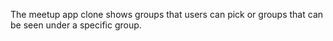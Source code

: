 The meetup app clone shows groups that users can pick or groups that can
be seen under a specific group.
